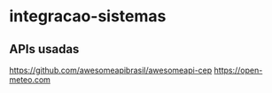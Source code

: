 # integracao-sistemas

## APIs usadas
https://github.com/awesomeapibrasil/awesomeapi-cep
https://open-meteo.com